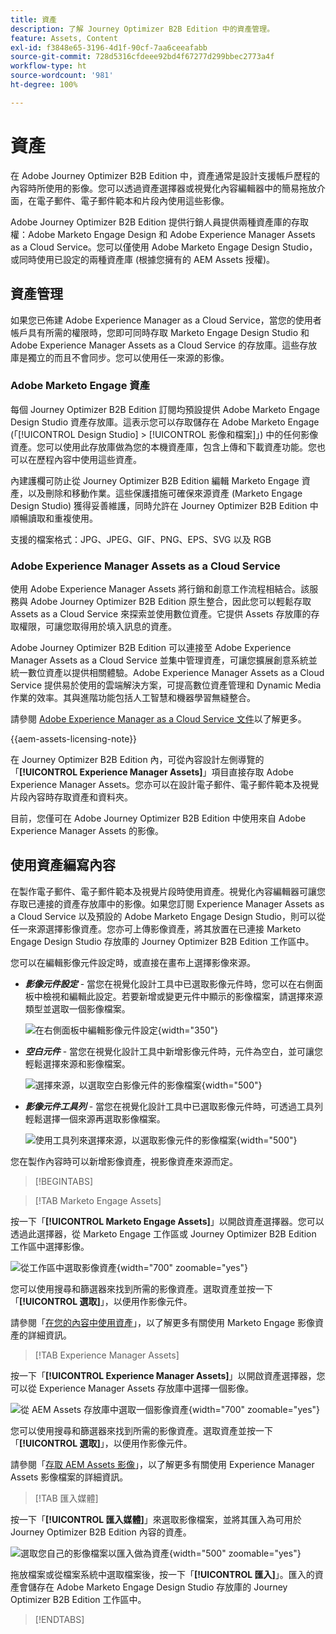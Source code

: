 ```yaml
---
title: 資產
description: 了解 Journey Optimizer B2B Edition 中的資產管理。
feature: Assets, Content
exl-id: f3848e65-3196-4d1f-90cf-7aa6ceeafabb
source-git-commit: 728d5316cfdeee92bd4f67277d299bbec2773a4f
workflow-type: ht
source-wordcount: '981'
ht-degree: 100%

---
```


# 資產

在 Adobe Journey Optimizer B2B Edition 中，資產通常是設計支援帳戶歷程的內容時所使用的影像。您可以透過資產選擇器或視覺化內容編輯器中的簡易拖放介面，在電子郵件、電子郵件範本和片段內使用這些影像。

Adobe Journey Optimizer B2B Edition 提供行銷人員提供兩種資產庫的存取權：Adobe Marketo Engage Design 和 Adobe Experience Manager Assets as a Cloud Service。您可以僅使用 Adobe Marketo Engage Design Studio，或同時使用已設定的兩種資產庫 (根據您擁有的 AEM Assets 授權)。

## 資產管理

如果您已佈建 Adobe Experience Manager as a Cloud Service，當您的使用者帳戶具有所需的權限時，您即可同時存取 Marketo Engage Design Studio 和 Adobe Experience Manager Assets as a Cloud Service 的存放庫。這些存放庫是獨立的而且不會同步。您可以使用任一來源的影像。

### Adobe Marketo Engage 資產

每個 Journey Optimizer B2B Edition 訂閱均預設提供 Adobe Marketo Engage Design Studio 資產存放庫。這表示您可以存取儲存在 Adobe Marketo Engage (「[!UICONTROL Design Studio] > [!UICONTROL 影像和檔案]」) 中的任何影像資產。您可以使用此存放庫做為您的本機資產庫，包含上傳和下載資產功能。您也可以在歷程內容中使用這些資產。

內建護欄可防止從 Journey Optimizer B2B Edition 編輯 Marketo Engage 資產，以及刪除和移動作業。這些保護措施可確保來源資產 (Marketo Engage Design Studio) 獲得妥善維護，同時允許在 Journey Optimizer B2B Edition 中順暢讀取和重複使用。

支援的檔案格式：JPG、JPEG、GIF、PNG、EPS、SVG 以及 RGB

### Adobe Experience Manager Assets as a Cloud Service

使用 Adobe Experience Manager Assets 將行銷和創意工作流程相結合。該服務與 Adobe Journey Optimizer B2B Edition 原生整合，因此您可以輕鬆存取 Assets as a Cloud Service 來探索並使用數位資產。它提供 Assets 存放庫的存取權限，可讓您取得用於填入訊息的資產。

Adobe Journey Optimizer B2B Edition 可以連接至 Adobe Experience Manager Assets as a Cloud Service 並集中管理資產，可讓您擴展創意系統並統一數位資產以提供相關體驗。Adobe Experience Manager Assets as a Cloud Service 提供易於使用的雲端解決方案，可提高數位資產管理和 Dynamic Media 作業的效率。其與進階功能包括人工智慧和機器學習無縫整合。

請參閱 [Adobe Experience Manager as a Cloud Service 文件](https://experienceleague.adobe.com/zh-hant/docs/experience-manager-cloud-service/content/assets/overview)以了解更多。

{{aem-assets-licensing-note}}

在 Journey Optimizer B2B Edition 內，可從內容設計左側導覽的「**[!UICONTROL Experience Manager Assets]**」項目直接存取 Adobe Experience Manager Assets。您亦可以在設計電子郵件、電子郵件範本及視覺片段內容時存取資產和資料夾。

目前，您僅可在 Adobe Journey Optimizer B2B Edition 中使用來自 Adobe Experience Manager Assets 的影像。

## 使用資產編寫內容

在製作電子郵件、電子郵件範本及視覺片段時使用資產。視覺化內容編輯器可讓您存取已連接的資產存放庫中的影像。如果您訂閱 Experience Manager Assets as a Cloud Service 以及預設的 Adobe Marketo Engage Design Studio，則可以從任一來源選擇影像資產。您亦可上傳影像資產，將其放置在已連接 Marketo Engage Design Studio 存放庫的 Journey Optimizer B2B Edition 工作區中。

您可以在編輯影像元件設定時，或直接在畫布上選擇影像來源。

* **_影像元件設定_** - 當您在視覺化設計工具中已選取影像元件時，您可以在右側面板中檢視和編輯此設定。若要新增或變更元件中顯示的影像檔案，請選擇來源類型並選取一個影像檔案。

  ![在右側面板中編輯影像元件設定](./assets/content-assets-image-settings.png){width="350"}

* **_空白元件_** - 當您在視覺化設計工具中新增影像元件時，元件為空白，並可讓您輕鬆選擇來源和影像檔案。

  ![選擇來源，以選取空白影像元件的影像檔案](./assets/content-assets-image-component-empty.png){width="500"}

* **_影像元件工具列_** - 當您在視覺化設計工具中已選取影像元件時，可透過工具列輕鬆選擇一個來源再選取影像檔案。

  ![使用工具列來選擇來源，以選取影像元件的影像檔案](./assets/content-assets-image-toolbar-settings.png){width="500"}

您在製作內容時可以新增影像資產，視影像資產來源而定。

>[!BEGINTABS]

>[!TAB Marketo Engage Assets]

按一下「**[!UICONTROL Marketo Engage Assets]**」以開啟資產選擇器。您可以透過此選擇器，從 Marketo Engage 工作區或 Journey Optimizer B2B Edition 工作區中選擇影像。

![從工作區中選取影像資產](./assets/content-assets-image-me-selected.png){width="700" zoomable="yes"}

您可以使用搜尋和篩選器來找到所需的影像資產。選取資產並按一下「**[!UICONTROL 選取]**」，以便用作影像元件。

請參閱「[在您的內容中使用資產](./marketo-engage-design-studio.md#use-assets-in-your-content)」，以了解更多有關使用 Marketo Engage 影像資產的詳細資訊。

>[!TAB Experience Manager Assets]

按一下「**[!UICONTROL Experience Manager Assets]**」以開啟資產選擇器，您可以從 Experience Manager Assets 存放庫中選擇一個影像。

![從 AEM Assets 存放庫中選取一個影像資產](./assets/content-assets-image-aem-selected.png){width="700" zoomable="yes"}

您可以使用搜尋和篩選器來找到所需的影像資產。選取資產並按一下「**[!UICONTROL 選取]**」，以便用作影像元件。

請參閱「[存取 AEM Assets 影像](./aem-assets.md#access-aem-assets-images)」，以了解更多有關使用 Experience Manager Assets 影像檔案的詳細資訊。

>[!TAB 匯入媒體]

按一下「**[!UICONTROL 匯入媒體]**」來選取影像檔案，並將其匯入為可用於 Journey Optimizer B2B Edition 內容的資產。

![選取您自己的影像檔案以匯入做為資產](./assets/content-assets-image-import-file-selected.png){width="500" zoomable="yes"}

拖放檔案或從檔案系統中選取檔案後，按一下「**[!UICONTROL 匯入]**」。匯入的資產會儲存在 Adobe Marketo Engage Design Studio 存放庫的 Journey Optimizer B2B Edition 工作區中。

>[!ENDTABS]
